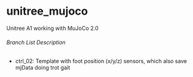 # unitree_mujoco
Unitree A1 working with MuJoCo 2.0

###### Branch List Description
- ctrl_02: Template with foot position (x/y/z) sensors, which also save mjData doing trot gait

